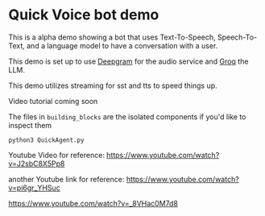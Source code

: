 # Quick Voice bot demo

This is a alpha demo showing a bot that uses Text-To-Speech, Speech-To-Text, and a language model to have a conversation with a user.

This demo is set up to use [Deepgram](www.deepgram.com) for the audio service and [Groq](https://groq.com/) the LLM.

This demo utilizes streaming for sst and tts to speed things up.

Video tutorial coming soon

The files in `building_blocks` are the isolated components if you'd like to inspect them

```
python3 QuickAgent.py
```

Youtube Video for reference: https://www.youtube.com/watch?v=J2sbC8X5Pp8

another Youtube link for reference: https://www.youtube.com/watch?v=pi6gr_YHSuc

https://www.youtube.com/watch?v=_8VHac0M7d8
